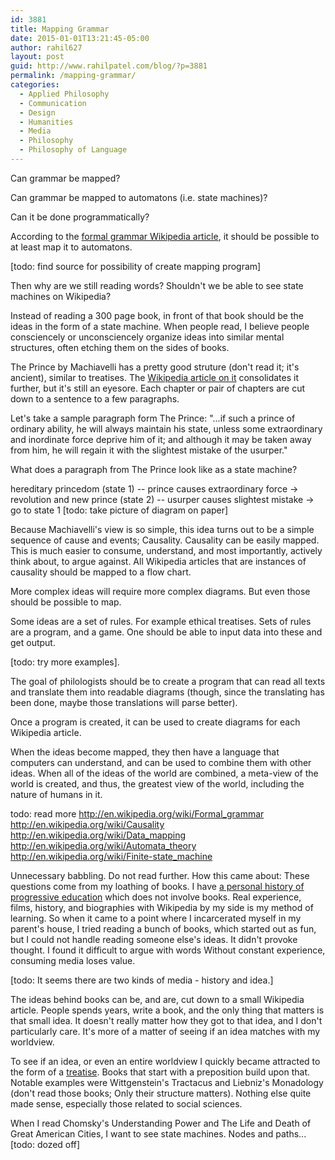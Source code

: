 ```yaml
---
id: 3881
title: Mapping Grammar
date: 2015-01-01T13:21:45-05:00
author: rahil627
layout: post
guid: http://www.rahilpatel.com/blog/?p=3881
permalink: /mapping-grammar/
categories:
  - Applied Philosophy
  - Communication
  - Design
  - Humanities
  - Media
  - Philosophy
  - Philosophy of Language
---
```

Can grammar be mapped?

Can grammar be mapped to automatons (i.e. state machines)?

Can it be done programmatically?

According to the <a href="http://en.wikipedia.org/wiki/Formal_grammar">formal grammar Wikipedia article</a>, it should be possible to at least map it to automatons.

[todo: find source for possibility of create mapping program]

Then why are we still reading words? Shouldn't we be able to see state machines on Wikipedia?

Instead of reading a 300 page book, in front of that book should be the ideas in the form of a state machine. When people read, I believe people consciencely or unconsciencely organize ideas into similar mental structures, often etching them on the sides of books.

The Prince by Machiavelli has a pretty good struture (don't read it; it's ancient), similar to treatises. The <a href="http://en.wikipedia.org/wiki/The_Prince">Wikipedia article on it</a> consolidates it further, but it's still an eyesore. Each chapter or pair of chapters are cut down to a sentence to a few paragraphs.

Let's take a sample paragraph form The Prince:
"...if such a prince of ordinary ability, he will always maintain his state, unless some extraordinary and inordinate force deprive him of it; and although it may be taken away from him, he will regain it with the slightest mistake of the usurper."

What does a paragraph from The Prince look like as a state machine?

hereditary princedom (state 1) -- prince causes extraordinary force -> revolution and new prince (state 2) -- usurper causes slightest mistake -> go to state 1
[todo: take picture of diagram on paper]

Because Machiavelli's view is so simple, this idea turns out to be a simple sequence of cause and events; Causality. Causality can be easily mapped. This is much easier to consume, understand, and most importantly, actively think about, to argue against. All Wikipedia articles that are instances of causality should be mapped to a flow chart.

More complex ideas will require more complex diagrams. But even those should be possible to map. 

Some ideas are a set of rules. For example ethical treatises. Sets of rules are a program, and a game. One should be able to input data into these and get output.

[todo: try more examples].

The goal of philologists should be to create a program that can read all texts and translate them into readable diagrams (though, since the translating has been done, maybe those translations will parse better).

Once a program is created, it can be used to create diagrams for each Wikipedia article.

When the ideas become mapped, they then have a language that computers can understand, and can be used to combine them with other ideas. When all of the ideas of the world are combined, a meta-view of the world is created, and thus, the greatest view of the world, including the nature of humans in it.

todo:
read more http://en.wikipedia.org/wiki/Formal_grammar
http://en.wikipedia.org/wiki/Causality
http://en.wikipedia.org/wiki/Data_mapping
http://en.wikipedia.org/wiki/Automata_theory
http://en.wikipedia.org/wiki/Finite-state_machine

Unnecessary babbling. Do not read further.
How this came about:
These questions come from my loathing of books. I have <a href="http://www.rahilpatel.com/blog/my-education" title="My Education">a personal history of progressive education</a> which does not involve books. Real experience, films, history, and biographies with Wikipedia by my side is my method of learning. So when it came to a point where I incarcerated myself in my parent's house, I tried reading a bunch of books, which started out as fun, but I could not handle reading someone else's ideas. It didn't provoke thought. I found it difficult to argue with words Without constant experience, consuming media loses value.

[todo: It seems there are two kinds of media - history and idea.]

The ideas behind books can be, and are, cut down to a small Wikipedia article. People spends years, write a book, and the only thing that matters is that small idea. It doesn't really matter how they got to that idea, and I don't particularly care. It's more of a matter of seeing if an idea matches with my worldview.

To see if an idea, or even an entire worldview I quickly became attracted to the form of a <a href="http://en.wikipedia.org/wiki/Treatise">treatise</a>. Books that start with a preposition build upon that. Notable examples were Wittgenstein's Tractacus and Liebniz's Monadology (don't read those books; Only their structure matters). Nothing else quite made sense, especially those related to social sciences.

When I read Chomsky's Understanding Power and The Life and Death of Great American Cities, I want to see state machines. Nodes and paths... [todo: dozed off]